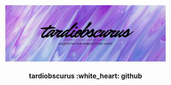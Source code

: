 <img src="main-banner.png" alt="main banner">

<!--
<div class="social" style="margin: 0 auto; width: fit-content;">
<a href="https://www.twitter.com/caecuselegans"><img style="width: 50px; margin-right: 10px;" src="social/yt.png" alt="youtube"></a>
<a href="https://www.youtube.com/c/tardiobscurus"><img style="width: 50px;" src="social/tw.png" alt="twitter"></a>
</div>
-->

<h2 style="text-align: center">tardiobscurus :white_heart: github</h2>
